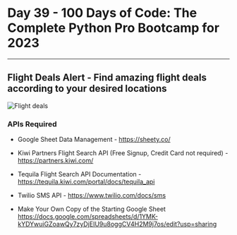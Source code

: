 # Day 39 - 100 Days of Code: The Complete Python Pro Bootcamp for 2023
---
## Flight Deals Alert - Find amazing flight deals according to your desired locations
![Flight deals](https://www.aviationfile.com/wp-content/uploads/2023/05/flight-ticket-prices.jpeg)

### APIs Required
- Google Sheet Data Management - https://sheety.co/
- Kiwi Partners Flight Search API (Free Signup, Credit Card not required) - https://partners.kiwi.com/
- Tequila Flight Search API Documentation - https://tequila.kiwi.com/portal/docs/tequila_api
- Twilio SMS API - https://www.twilio.com/docs/sms

- Make Your Own Copy of the Starting Google Sheet https://docs.google.com/spreadsheets/d/1YMK-kYDYwuiGZoawQy7zyDjEIU9u8oggCV4H2M9j7os/edit?usp=sharing